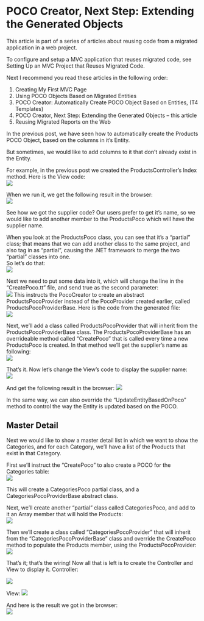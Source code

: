 ﻿# POCO Creator, Next Step: Extending the Generated Objects

This article is part of a series of articles about reusing code from a migrated application in a web project.

To configure and setup a MVC application that reuses migrated code, see Setting Up an MVC Project that Reuses Migrated Code.

Next I recommend you read these articles in the following order:

1. Creating My First MVC Page
2. Using POCO Objects Based on Migrated Entities
3. POCO Creator: Automatically Create POCO Object Based on Entities, (T4 Templates)
4. POCO Creator, Next Step: Extending the Generated Objects – this article
5. Reusing Migrated Reports on the Web

In the previous post, we have seen how to automatically create the Products POCO Object, based on the columns in it’s Entity.

But sometimes, we would like to add columns to it that don’t already exist in the Entity.

For example, in the previous post we created the ProductsController’s Index method.
Here is the View code:  
![](productsPoco.png)

When we run it, we get the following result in the browser:  
![](productsPoco_browser.png)

See how we got the supplier code? Our users prefer to get it’s name, so we would like to add another member to the ProductsPoco which will have the supplier name.

When you look at the ProductsPoco class, you can see that it’s a “partial” class; that means that we can add another class to the same project, and also tag in as “partial”, causing the .NET framework to merge the two “partial” classes into one.  
So let’s do that:  
![](productsPoco1.png)

Next we need to put some data into it, which will change the line in the “CreatePoco.tt” file, and send true as the second parameter:  
![](productsPoco_parameter.png)
This instructs the PocoCreator to create an abstract ProductsPocoProvider instead of the PocoProvider created earlier, called ProductsPocoProviderBase. Here is the code from the generated file:  
![](productspocoproviderbase.png)

Next, we’ll add a class called ProductsPocoProvider that will inherit from the ProductsPocoProviderBase class. The ProductsPocoProviderBase has an overrideable method called “CreatePoco” that is called every time a new ProductsPoco is created. In that method we’ll get the supplier’s name as following:  
![](productspocoprovider.png)

That’s it. Now let’s change the View’s code to display the supplier name:  
![](supplier_name_view_code.png)

And get the following result in the browser:
![](productsPoco_browser1.png)

In the same way, we can also override the “UpdateEntityBasedOnPoco” method to control the way the Entity is updated based on the POCO.

## Master Detail

Next we would like to show a master detail list in which we want to show the Categories, and for each Category, we’ll have a list of the Products that exist in that Category.

First we’ll instruct the “CreatePoco” to also create a POCO for the Categories table:  
![](productsPoco_parameter1.png)

This will create a CategoriesPoco partial class, and a CategoriesPocoProviderBase abstract class.

Next, we’ll create another “partial” class called CategoriesPoco, and add to it an Array member that will hold the Products:  
![](productsPoco2.png)

Then we’ll create a class called “CategoriesPocoProvider” that will inherit from the “CategoriesPocoProviderBase” class and override the CreatePoco method to populate the Products member, using the ProductsPocoProvider:  
![](CategoriesPocoProvider.png)

That’s it; that’s the wiring! Now all that is left is to create the Controller and View to display it.
Controller:

![](categoriescontroller.png)

View:
![](categoriescontroller_view.png)

And here is the result we got in the browser:  
![](categoriescontroller_browser.png)

